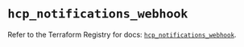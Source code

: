 # `hcp_notifications_webhook`

Refer to the Terraform Registry for docs: [`hcp_notifications_webhook`](https://registry.terraform.io/providers/hashicorp/hcp/0.89.0/docs/resources/notifications_webhook).
